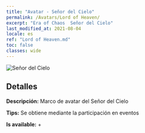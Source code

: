 ```yaml
---
title: "Avatar - Señor del Cielo"
permalink: /Avatars/Lord of Heaven/
excerpt: "Era of Chaos  Señor del Cielo"
last_modified_at: 2021-08-04
locale: es
ref: "Lord of Heaven.md"
toc: false
classes: wide
---
```

 ![Señor del Cielo](/images/a/avatarFrame_18.png)

## Detalles

 **Descripción:** Marco de avatar del Señor del Cielo 

 **Tips:** Se obtiene mediante la participación en eventos 

 **Is available:**  + 


